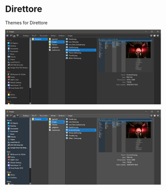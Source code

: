 # Direttore
Themes for Direttore

![Alt text](DarkR/DarkR.png?raw=true "DrtFMng")

![Alt text](Default-Dark/Default-Dark.png?raw=true "DrtFMng")